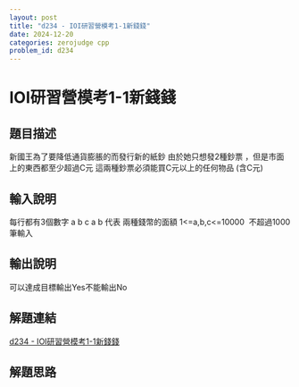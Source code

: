```yaml
---
layout: post
title: "d234 - IOI研習營模考1-1新錢錢"
date: 2024-12-20
categories: zerojudge cpp
problem_id: d234
---
```


# IOI研習營模考1-1新錢錢

## 題目描述

新國王為了要降低通貨膨脹的而發行新的紙鈔 由於她只想發2種鈔票 ，但是市面上的東西都至少超過C元 這兩種鈔票必須能買C元以上的任何物品 (含C元)

## 輸入說明

每行都有3個數字 a b c a b 代表 兩種錢幣的面額 1<=a,b,c<=10000  不超過1000筆輸入

## 輸出說明

可以達成目標輸出Yes不能輸出No

## 解題連結

[d234 - IOI研習營模考1-1新錢錢](https://zerojudge.tw/ShowProblem?problemid=d234)

## 解題思路

